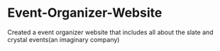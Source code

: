 # Event-Organizer-Website
Created a event organizer website that includes all about the slate and crystal events(an imaginary company)
